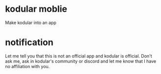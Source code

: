 # kodular moblie
Make kodular into an app

# notification
Let me tell you that this is not an official app and kodular is official. Don't ask me, ask in kodular's community or discord and let me know that I have no affiliation with you.
